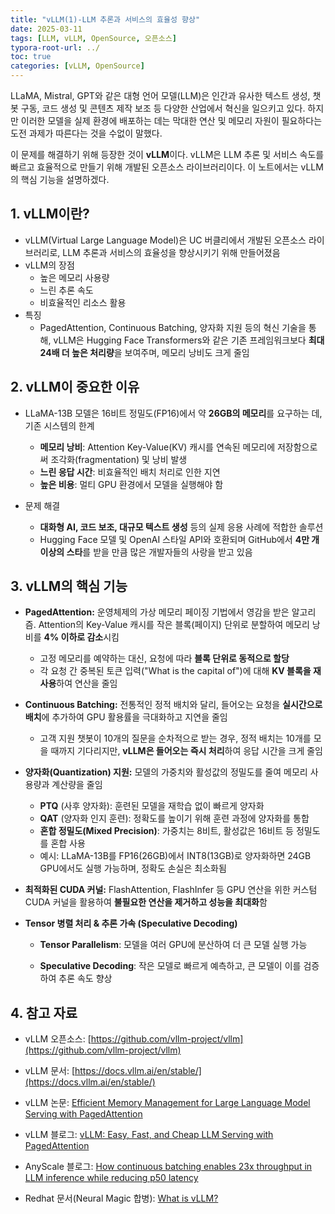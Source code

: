 ```yaml
---
title: "vLLM(1)-LLM 추론과 서비스의 효율성 향상"
date: 2025-03-11
tags: [LLM, vLLM, OpenSource, 오픈소스]
typora-root-url: ../
toc: true
categories: [vLLM, OpenSource]
---
```


LLaMA, Mistral, GPT와 같은 대형 언어 모델(LLM)은 인간과 유사한 텍스트 생성, 챗봇 구동, 코드 생성 및 콘텐츠 제작 보조 등 다양한 산업에서 혁신을 일으키고 있다. 하지만 이러한 모델을 실제 환경에 배포하는 데는 막대한 연산 및 메모리 자원이 필요하다는 도전 과제가 따른다는 것을 수없이 말했다. 

이 문제를 해결하기 위해 등장한 것이 **vLLM**이다. vLLM은 LLM 추론 및 서비스 속도를 빠르고 효율적으로 만들기 위해 개발된 오픈소스 라이브러리이다. 이 노트에서는 vLLM의 핵심 기능을 설명하겠다. 



## **1. vLLM이란?**

* vLLM(Virtual Large Language Model)은 UC 버클리에서 개발된 오픈소스 라이브러리로, LLM 추론과 서비스의 효율성을 향상시키기 위해 만들어졌음
* vLLM의 장점 
  * 높은 메모리 사용량
  * 느린 추론 속도
  * 비효율적인 리소스 활용
* 특징
  * PagedAttention, Continuous Batching, 양자화 지원 등의 혁신 기술을 통해, vLLM은 Hugging Face Transformers와 같은 기존 프레임워크보다 **최대 24배 더 높은 처리량**을 보여주며, 메모리 낭비도 크게 줄임



## **2. vLLM이 중요한 이유**

* LLaMA-13B 모델은 16비트 정밀도(FP16)에서 약 **26GB의 메모리**를 요구하는 데, 기존 시스템의 한계

  * **메모리 낭비**: Attention Key-Value(KV) 캐시를 연속된 메모리에 저장함으로써 조각화(fragmentation) 및 낭비 발생
  * **느린 응답 시간**: 비효율적인 배치 처리로 인한 지연
  * **높은 비용**: 멀티 GPU 환경에서 모델을 실행해야 함

* 문제 해결

  * **대화형 AI, 코드 보조, 대규모 텍스트 생성** 등의 실제 응용 사례에 적합한 솔루션
  * Hugging Face 모델 및 OpenAI 스타일 API와 호환되며 GitHub에서 **4만 개 이상의 스타**를 받을 만큼 많은 개발자들의 사랑을 받고 있음

  

## **3. vLLM의 핵심 기능**

* **PagedAttention:** 운영체제의 가상 메모리 페이징 기법에서 영감을 받은 알고리즘. Attention의 Key-Value 캐시를 작은 블록(페이지) 단위로 분할하여 메모리 낭비를 **4% 이하로 감소**시킴

  * 고정 메모리를 예약하는 대신, 요청에 따라 **블록 단위로 동적으로 할당**
  * 각 요청 간 중복된 토큰 입력("What is the capital of")에 대해 **KV 블록을 재사용**하여 연산을 줄임

* **Continuous Batching:** 전통적인 정적 배치와 달리, 들어오는 요청을 **실시간으로 배치**에 추가하여 GPU 활용률을 극대화하고 지연을 줄임

  * 고객 지원 챗봇이 10개의 질문을 순차적으로 받는 경우, 정적 배치는 10개를 모을 때까지 기다리지만, **vLLM은 들어오는 즉시 처리**하여 응답 시간을 크게 줄임

* **양자화(Quantization) 지원:** 모델의 가중치와 활성값의 정밀도를 줄여 메모리 사용량과 계산량을 줄임

  * **PTQ** (사후 양자화): 훈련된 모델을 재학습 없이 빠르게 양자화
  * **QAT** (양자화 인지 훈련): 정확도를 높이기 위해 훈련 과정에 양자화를 통합
  * **혼합 정밀도(Mixed Precision)**: 가중치는 8비트, 활성값은 16비트 등 정밀도를 혼합 사용
  * 예시: LLaMA-13B를 FP16(26GB)에서 INT8(13GB)로 양자화하면 24GB GPU에서도 실행 가능하며, 정확도 손실은 최소화됨

* **최적화된 CUDA 커널:** FlashAttention, FlashInfer 등 GPU 연산을 위한 커스텀 CUDA 커널을 활용하여 **불필요한 연산을 제거하고 성능을 최대화**함

* **Tensor 병렬 처리 & 추론 가속 (Speculative Decoding)**

  * **Tensor Parallelism**: 모델을 여러 GPU에 분산하여 더 큰 모델 실행 가능

  * **Speculative Decoding**: 작은 모델로 빠르게 예측하고, 큰 모델이 이를 검증하여 추론 속도 향상

    

## **4. 참고 자료**

* vLLM 오픈소스: [https://github.com/vllm-project/vllm](https://github.com/vllm-project/vllm)

* vLLM 문서: [https://docs.vllm.ai/en/stable/](https://docs.vllm.ai/en/stable/)

* vLLM 논문: [Efficient Memory Management for Large Language Model Serving with PagedAttention](https://arxiv.org/abs/2309.06180)

* vLLM 블로그: [vLLM: Easy, Fast, and Cheap LLM Serving with PagedAttention](https://blog.vllm.ai/2023/06/20/vllm.html)

* AnyScale 블로그: [How continuous batching enables 23x throughput in LLM inference while reducing p50 latency](https://www.anyscale.com/blog/continuous-batching-llm-inference)

* Redhat 문서(Neural Magic 합병): [What is vLLM?](https://www.redhat.com/en/topics/ai/what-is-vllm)

  